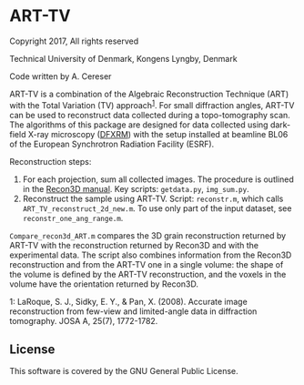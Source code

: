 # ART-TV

Copyright 2017, All rights reserved

Technical University of Denmark, Kongens Lyngby, Denmark

Code written by A. Cereser

ART-TV is a combination of the Algebraic Reconstruction Technique (ART) with the Total Variation (TV) approach<sup>[1](#myfootnote1)</sup>. For small diffraction angles, ART-TV can be used to reconstruct data collected during a topo-tomography scan. The algorithms of this package are designed for data collected using dark-field X-ray microscopy ([DFXRM](https://www.nature.com/articles/ncomms7098)) with the setup installed at beamline BL06 of the European Synchrotron Radiation Facility (ESRF).

Reconstruction steps:

 1. For each projection, sum all collected images. The procedure is outlined in the [Recon3D manual](https://github.com/albusdemens/Recon3D/blob/master/Manual_Recon3D.pdf). Key scripts: `getdata.py`, `img_sum.py`.
 2. Reconstruct the sample using ART-TV. Script: `reconstr.m`, which calls `ART_TV_reconstruct_2d_new.m`. To use only part of the input dataset, see `reconstr_one_ang_range.m`.

`Compare_recon3d_ART.m` compares the 3D grain reconstruction returned by ART-TV with the reconstruction returned by Recon3D and with the experimental data.  The script also combines information from the Recon3D reconstruction and from the ART-TV one in a single volume: the shape of the volume is defined by the ART-TV reconstruction, and the voxels in the volume have the orientation returned by Recon3D.

<a name="myfootnote1">1</a>: LaRoque, S. J., Sidky, E. Y., & Pan, X. (2008). Accurate image reconstruction from few-view and limited-angle data in diffraction tomography. JOSA A, 25(7), 1772-1782.

## License

This software is covered by the GNU General Public License.
